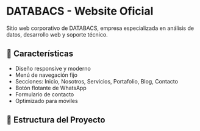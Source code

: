 # DATABACS - Website Oficial

Sitio web corporativo de DATABACS, empresa especializada en análisis de datos, desarrollo web y soporte técnico.

## 🚀 Características

- Diseño responsive y moderno
- Menú de navegación fijo
- Secciones: Inicio, Nosotros, Servicios, Portafolio, Blog, Contacto
- Botón flotante de WhatsApp
- Formulario de contacto
- Optimizado para móviles

## 📁 Estructura del Proyecto
